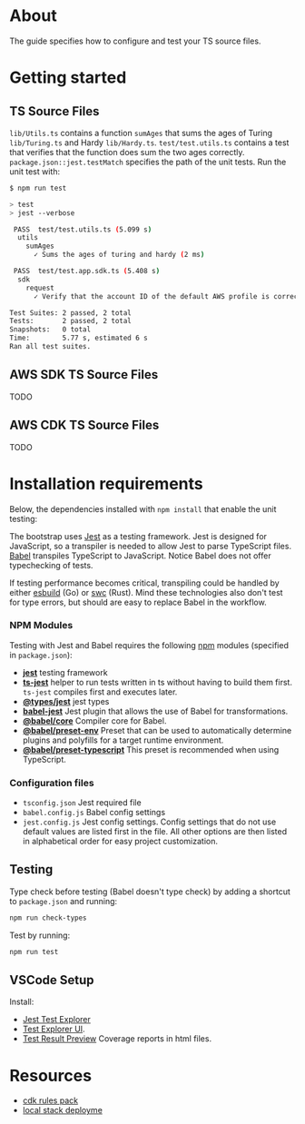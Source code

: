 # About

The guide specifies how to configure and test your TS source files.

# Getting started

## TS Source Files

`lib/Utils.ts` contains a function `sumAges` that sums the ages of Turing `lib/Turing.ts` and Hardy `lib/Hardy.ts`. `test/test.utils.ts` contains a test that verifies that the function does sum the two ages correctly. `package.json::jest.testMatch` specifies the path of the unit tests. Run the unit test with:

```sh
$ npm run test 

> test
> jest --verbose

 PASS  test/test.utils.ts (5.099 s)
  utils
    sumAges
      ✓ Sums the ages of turing and hardy (2 ms)

 PASS  test/test.app.sdk.ts (5.408 s)
  sdk
    request
      ✓ Verify that the account ID of the default AWS profile is correct (143 ms)

Test Suites: 2 passed, 2 total
Tests:       2 passed, 2 total
Snapshots:   0 total
Time:        5.77 s, estimated 6 s
Ran all test suites.
```

## AWS SDK TS Source Files

TODO

## AWS CDK TS Source Files

TODO

# Installation requirements #

Below, the dependencies installed with `npm install` that enable the unit testing:

The bootstrap uses [Jest](https://jestjs.io/) as a testing framework. Jest is designed for JavaScript, so a transpiler is needed to allow Jest to parse TypeScript files. [Babel](https://babeljs.io/) transpiles TypeScript to JavaScript. Notice Babel does not offer typechecking of tests.

If testing performance becomes critical, transpiling could be handled by either [esbuild](https://esbuild.github.io/) (Go) or [swc](https://swc.rs/) (Rust). Mind these technologies also don't test for type errors, but should are easy to replace Babel in the workflow.

### NPM Modules ###

Testing with Jest and Babel requires the following [npm](https://www.npmjs.com/) modules (specified in `package.json`):

* [**jest**](https://www.npmjs.com/package/jest) testing framework
* [**ts-jest**](https://www.npmjs.com/package/ts-jest) helper to run tests written in ts without having to build them first. `ts-jest` compiles first and executes later.
* [**@types/jest**](https://www.npmjs.com/package/@types/jest) jest types
* [**babel-jest**](https://www.npmjs.com/package/babel-jest) Jest plugin that allows the use of Babel for transformations.
* [**@babel/core**](https://www.npmjs.com/package/@babel/core) Compiler core for Babel.
* [**@babel/preset-env**](https://www.npmjs.com/package/@babel/preset-env) Preset that can be used to automatically determine plugins and polyfills for a target runtime environment.
* [**@babel/preset-typescript**](https://www.npmjs.com/package/@babel/preset-typescript) This preset is recommended when using TypeScript.


### Configuration files ###

* `tsconfig.json` Jest required file
* `babel.config.js` Babel config settings
* `jest.config.js` Jest config settings. Config settings that do not use default values are listed first in the file. All other options are then listed in alphabetical order for easy project customization.

## Testing ##

Type check before testing (Babel doesn't type check) by adding a shortcut to `package.json` and running:

```bash
npm run check-types
```

Test by running:

```bash
npm run test
```

## VSCode Setup ##

Install:
* [Jest Test Explorer](https://marketplace.visualstudio.com/items?itemName=kavod-io.vscode-jest-test-adapter)
* [Test Explorer UI](https://marketplace.visualstudio.com/items?itemName=hbenl.vscode-test-explorer).
* [Test Result Preview](https://marketplace.visualstudio.com/items?itemName=tht13.html-preview-vscode) Coverage reports in html files.



# Resources #

+ [cdk rules pack](https://github.com/cdklabs/cdk-nag)
+ [local stack deployme](https://localstack.cloud/)